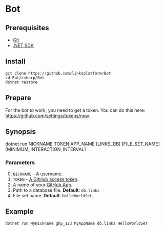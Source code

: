 # Bot

## Prerequisites
* [Git](https://git-scm.com/downloads)
* [.NET SDK](https://dotnet.microsoft.com/download)

## Install
```
git clone https://github.com/linksplatform/Bot
cd Bot/csharp/Bot
dotnet restore
```

## Prepare 

For the bot to work, you need to get a token. You can do this here: https://github.com/settings/tokens/new.  

## Synopsis

dotnet run NICKNAME TOKEN APP_NAME [LINKS_DB] [FILE_SET_NAME] [MINIMUM_INTERACTION_INTERVAL]

### Parameters

0. `NICKNAME` - A username.
1. `TOKEN` - [A GitHub access token](https://github.com/settings/tokens).
2. A name of your [GitHub App](https://github.com/settings/apps).
3. Path to a database file. **Default**: `db.links`
4. File set name. **Default**: `HelloWorldSet`.

## Example

```Shell
dotnet run MyNickname ghp_123 MyAppName db.links HelloWorldSet
```

